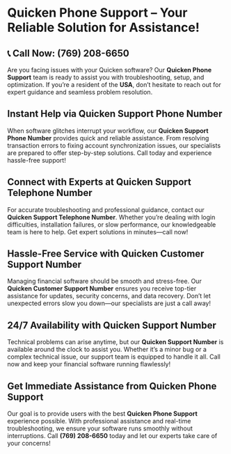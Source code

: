 # Quicken Phone Support – Your Reliable Solution for Assistance!

## 📞 **Call Now: (769) 208-6650**

Are you facing issues with your Quicken software? Our **Quicken Phone Support** team is ready to assist you with troubleshooting, setup, and optimization. If you’re a resident of the **USA**, don’t hesitate to reach out for expert guidance and seamless problem resolution.

## Instant Help via **Quicken Support Phone Number**

When software glitches interrupt your workflow, our **Quicken Support Phone Number** provides quick and reliable assistance. From resolving transaction errors to fixing account synchronization issues, our specialists are prepared to offer step-by-step solutions. Call today and experience hassle-free support!

## Connect with Experts at **Quicken Support Telephone Number**

For accurate troubleshooting and professional guidance, contact our **Quicken Support Telephone Number**. Whether you’re dealing with login difficulties, installation failures, or slow performance, our knowledgeable team is here to help. Get expert solutions in minutes—call now!

## Hassle-Free Service with **Quicken Customer Support Number**

Managing financial software should be smooth and stress-free. Our **Quicken Customer Support Number** ensures you receive top-tier assistance for updates, security concerns, and data recovery. Don’t let unexpected errors slow you down—our specialists are just a call away!

## 24/7 Availability with **Quicken Support Number**

Technical problems can arise anytime, but our **Quicken Support Number** is available around the clock to assist you. Whether it’s a minor bug or a complex technical issue, our support team is equipped to handle it all. Call now and keep your financial software running flawlessly!

## Get Immediate Assistance from **Quicken Phone Support**

Our goal is to provide users with the best **Quicken Phone Support** experience possible. With professional assistance and real-time troubleshooting, we ensure your software runs smoothly without interruptions. Call **(769) 208-6650** today and let our experts take care of your concerns!
